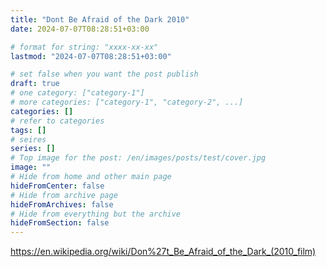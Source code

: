 ```yaml
---
title: "Dont Be Afraid of the Dark 2010"
date: 2024-07-07T08:28:51+03:00

# format for string: "xxxx-xx-xx"
lastmod: "2024-07-07T08:28:51+03:00"

# set false when you want the post publish
draft: true
# one category: ["category-1"]
# more categories: ["category-1", "category-2", ...]
categories: []
# refer to categories
tags: []
# seires
series: []
# Top image for the post: /en/images/posts/test/cover.jpg
image: ""
# Hide from home and other main page
hideFromCenter: false
# Hide from archive page
hideFromArchives: false
# Hide from everything but the archive
hideFromSection: false
---
```

https://en.wikipedia.org/wiki/Don%27t_Be_Afraid_of_the_Dark_(2010_film)
<!--more-->